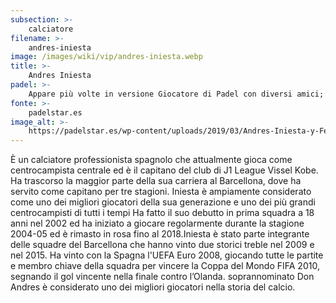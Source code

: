 ```yaml
---
subsection: >-
    calciatore
filename: >-
    andres-iniesta
image: /images/wiki/vip/andres-iniesta.webp
title: >-
    Andres Iniesta
padel: >-
    Appare più volte in versione Giocatore di Padel con diversi amici; tra un selfie su twitter ed una partita con amici, ha partecipato ad un simbolico scambio di maglie con Belasteguin, nella sede dell F.C. Barcellona
fonte: >-
    padelstar.es
image_alt: >-
    https://padelstar.es/wp-content/uploads/2019/03/Andres-Iniesta-y-Fernando-Belasteguin.jpg
---
```

È un calciatore professionista spagnolo che attualmente gioca come centrocampista centrale ed è il capitano del club di J1 League Vissel Kobe. Ha trascorso la maggior parte della sua carriera al Barcellona, dove ha servito come capitano per tre stagioni. Iniesta è ampiamente considerato come uno dei migliori giocatori della sua generazione e uno dei più grandi centrocampisti di tutti i tempi Ha fatto il suo debutto in prima squadra a 18 anni nel 2002 ed ha iniziato a giocare regolarmente durante la stagione 2004-05 ed è rimasto in rosa fino al 2018.Iniesta è stato parte integrante delle squadre del Barcellona che hanno vinto due storici treble nel 2009 e nel 2015. Ha vinto con la Spagna l'UEFA Euro 2008, giocando tutte le partite e membro chiave della squadra per vincere la Coppa del Mondo FIFA 2010, segnando il gol vincente nella finale contro l’Olanda. soprannominato Don Andres è considerato uno dei migliori giocatori nella storia del calcio.